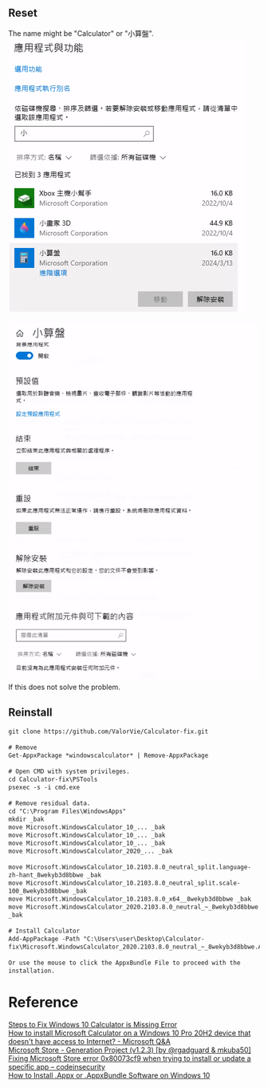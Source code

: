 ## Reset
The name might be "Calculator" or "小算盤".
![pic/1.png](pic/1.png)

![pic/2.png](pic/2.png)
If this does not solve the problem.

## Reinstall
```
git clone https://github.com/ValorVie/Calculator-fix.git

# Remove
Get-AppxPackage *windowscalculator* | Remove-AppxPackage

# Open CMD with system privileges.
cd Calculator-fix\PSTools
psexec -s -i cmd.exe

# Remove residual data.
cd "C:\Program Files\WindowsApps"
mkdir _bak
move Microsoft.WindowsCalculator_10_... _bak
move Microsoft.WindowsCalculator_10_... _bak
move Microsoft.WindowsCalculator_10_... _bak
move Microsoft.WindowsCalculator_2020_... _bak

move Microsoft.WindowsCalculator_10.2103.8.0_neutral_split.language-zh-hant_8wekyb3d8bbwe _bak
move Microsoft.WindowsCalculator_10.2103.8.0_neutral_split.scale-100_8wekyb3d8bbwe _bak
move Microsoft.WindowsCalculator_10.2103.8.0_x64__8wekyb3d8bbwe _bak
move Microsoft.WindowsCalculator_2020.2103.8.0_neutral_~_8wekyb3d8bbwe _bak

# Install Calculator
Add-AppPackage -Path "C:\Users\user\Desktop\Calculator-fix\Microsoft.WindowsCalculator_2020.2103.8.0_neutral_~_8wekyb3d8bbwe.AppxBundle"

Or use the mouse to click the AppxBundle File to proceed with the installation.
```

# Reference
[Steps to Fix Windows 10 Calculator is Missing Error](https://wethegeek.com/steps-to-fix-windows-10-calculator-is-missing-error/)  
[How to install Microsoft Calculator on a Windows 10 Pro 20H2 device that doesn't have access to Internet? - Microsoft Q&A](https://learn.microsoft.com/en-us/answers/questions/428962/how-to-install-microsoft-calculator-on-a-windows-1)  
[Microsoft Store - Generation Project (v1.2.3) [by @rgadguard & mkuba50]](https://store.rg-adguard.net/)  
[Fixing Microsoft Store error 0x80073cf9 when trying to install or update a specific app – codeinsecurity](https://codeinsecurity.wordpress.com/2021/12/01/fixing-microsoft-store-error-0x80073cf9-when-trying-to-install-or-update-a-specific-app/)  
[How to Install .Appx or .AppxBundle Software on Windows 10](https://www.howtogeek.com/285410/how-to-install-appx-or-appxbundle-software-on-windows-10/)  